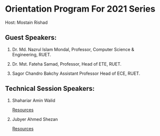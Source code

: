 # Orientation Program For 2021 Series

Host: Mostain Rishad

## Guest Speakers:

1. Dr. Md. Nazrul Islam Mondal, 
        Professor, 
        Computer Science & Engineering, RUET.

2. Dr. Mst. Fateha Samad, 
        Professor, 
        Head of ETE, RUET.

3. Sagor Chandro Bakchy
        Assistant Professor
        Head of ECE, RUET.


## Technical Session Speakers:

1. Shahariar Amin Walid

   [Resources](./rcsc.pdf)

2. Jubyer Ahmed Shezan
   
   [Resources](./Cybersecurity-awareness.pdf)

